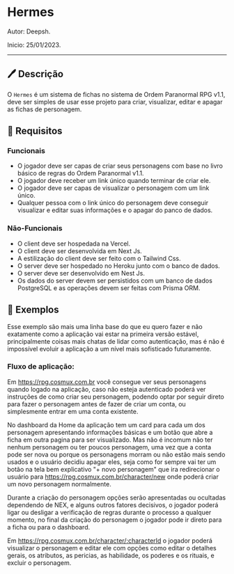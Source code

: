 # Hermes

Autor: Deepsh.

Inicio: 25/01/2023.

---

## 🖊 Descrição

O `Hermes` é um sistema de fichas no sistema de Ordem Paranormal RPG v1.1, deve ser simples de usar esse projeto para criar, visualizar, editar e apagar as fichas de personagem.

## 🧾 Requisitos

### Funcionais

- O jogador deve ser capas de criar seus personagens com base no livro básico de regras do Ordem Paranormal v1.1.
- O jogador deve receber um link único quando terminar de criar ele.
- O jogador deve ser capas de visualizar o personagem com um link único.
- Qualquer pessoa com o link único do personagem deve conseguir visualizar e editar suas informações e o apagar do panco de dados.

### Não-Funcionais

- O client deve ser hospedada na Vercel.
- O client deve ser desenvolvida em Next Js.
- A estilização do client deve ser feito com o Tailwind Css.
- O server deve ser hospedado no Heroku junto com o banco de dados.
- O server deve ser desenvolvido em Nest Js.
- Os dados do server devem ser persistidos com um banco de dados PostgreSQL e as operações devem ser feitas com Prisma ORM.

## 💾 Exemplos

Esse exemplo são mais uma linha base do que eu quero fazer e não exatamente como a aplicação vai estar na primeira versão estável, principalmente coisas mais chatas de lidar como autenticação, mas é não é impossível evoluir a aplicação a um nível mais sofisticado futuramente.

### Fluxo de aplicação:

Em <https://rpg.cosmux.com.br> você consegue ver seus personagens quando logado na aplicação, caso não esteja autenticado poderá ver instruções de como criar seu personagem, podendo optar por seguir direto para fazer o personagem antes de fazer de criar um conta, ou simplesmente entrar em uma conta existente.

No dashboard da Home da aplicação tem um card para cada um dos personagem apresentando informações básicas e um botão que abre a ficha em outra pagina para ser visualizado.
Mas não é incomum não ter nenhum personagem ou ter poucos personagem, uma vez que a conta pode ser nova ou porque os personagens morram ou não estão mais sendo usados e o usuário decidiu apagar eles, seja como for sempre vai ter um botão na tela bem explicativo "+ novo personagem" que ira redirecionar o usuário para <https://rpg.cosmux.com.br/character/new> onde poderá criar um novo personagem normalmente.

Durante a criação do personagem opções serão apresentadas ou ocultadas dependendo de NEX, e alguns outros fatores decisivos, o jogador poderá ligar ou desligar a verificação de regras durante o processo a qualquer momento, no final da criação do personagem o jogador pode ir direto para a ficha ou para o dashboard.

Em <https://rpg.cosmux.com.br/character/:characterId> o jogador poderá visualizar o personagem e editar ele com opções como editar o detalhes gerais, os atributos, as pericias, as habilidade, os poderes e os rituais, e excluir o personagem.
